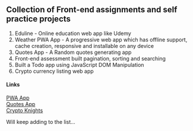 <h2>Collection of Front-end assignments and self practice projects</h2>
<ol>
  <li>Eduline - Online education web app like Udemy</li>
  <li>Weather PWA App - A progressive web app which has offline support, cache creation, responsive and installable on any device</li>
  <li>Quotes App - A Random quotes generating app</li>
  <li>Front-end assessment built pagination, sorting and searching</li>
  <li>Built a Todo app using JavaScript DOM Manipulation</li>
  <li>Crypto currency listing web app</li>
</ol>


<h4>Links</h4>
<a href="weatherapppw.netlify.app/">PWA App</a>
</br>
<a href="quotes-app-rust.vercel.app">Quotes App</a>
</br>
<a href="crypknights.netlify.app/">Crypto Knights</a>
</br>



<p>Will keep adding to the list...</p>
